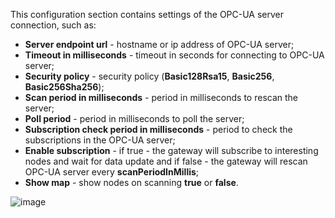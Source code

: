 This configuration section contains settings of the OPC-UA server connection, such as:
- **Server endpoint url** - hostname or ip address of OPC-UA server;
- **Timeout in milliseconds** - timeout in seconds for connecting to OPC-UA server;
- **Security policy** - security policy (**Basic128Rsa15**, **Basic256**, **Basic256Sha256**);
- **Scan period in milliseconds** - period in milliseconds to rescan the server;
- **Poll period** - period in milliseconds to poll the server;
- **Subscription check period in milliseconds** - period to check the subscriptions in the OPC-UA server;
- **Enable subscription** - if true - the gateway will subscribe to interesting nodes and wait for data update and if false - the gateway will rescan OPC-UA server every **scanPeriodInMillis**;
- **Show map** - show nodes on scanning **true** or **false**.

![image](https://img.thingsboard.io/gateway/opc-ua-connector/opc-ua-application-basic-certificates-1-ce.png)
